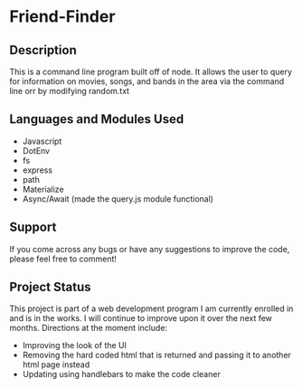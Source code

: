 # Friend-Finder

## Description
This is a command line program built off of node. It allows the user to query for information on movies, songs, and bands in the area via the command line orr by modifying random.txt

## Languages and Modules Used
* Javascript
* DotEnv
* fs
* express
* path
* Materialize
* Async/Await (made the query.js module functional)

## Support
If you come across any bugs or have any suggestions to improve the code, please feel free to comment! 

## Project Status
This project is part of a web development program I am currently enrolled in and is in the works. I will continue to improve upon it over the next few months. Directions at the moment include: 
* Improving the look of the UI
* Removing the hard coded html that is returned and passing it to another html page instead
* Updating using handlebars to make the code cleaner
